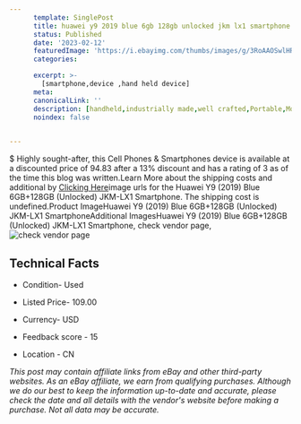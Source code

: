 ```yaml
---
      template: SinglePost
      title: huawei y9 2019 blue 6gb 128gb unlocked jkm lx1 smartphone
      status: Published
      date: '2023-02-12'
      featuredImage: 'https://i.ebayimg.com/thumbs/images/g/3RoAAOSwlHRitZX3/s-l225.jpg'
      categories: 

      excerpt: >-
        [smartphone,device ,hand held device]
      meta:
      canonicalLink: ''
      description: [handheld,industrially made,well crafted,Portable,Mobile,Compact,Convenient,Lightweight,Maneuverable,Man-portable,Miniature,Carriable,Hand-held,Light,Holdable,Transportable,Mobile device,Pocket-sized,On-the-go,Wireless,Cordless,Compact size,Convenient size, smartphone,device ,hand held device]
      noindex: false

        
---
```

$
    Highly sought-after, this Cell Phones & Smartphones device is available at a discounted price of 94.83 after a 13% discount and has a rating of 3 as of the time this blog was written.Learn More about the shipping costs and additional by [Clicking Here](https://www.ebay.com/itm/403750605748?hash=item5e016953b4%3Ag%3A3RoAAOSwlHRitZX3&mkevt=1&mkcid=1&mkrid=711-53200-19255-0&campid=%253CePNCampaignId%253E&customid=%253CreferenceId%253E&toolid=10049)image urls for the Huawei Y9 (2019)  Blue 6GB+128GB (Unlocked) JKM-LX1 Smartphone. The shipping cost is undefined.Product ImageHuawei Y9 (2019)  Blue 6GB+128GB (Unlocked) JKM-LX1 SmartphoneAdditional ImagesHuawei Y9 (2019)  Blue 6GB+128GB (Unlocked) JKM-LX1 Smartphone, check vendor page, ![check vendor page](https://origin-galleryplus.ebayimg.com/ws/web/403750605748_2_0_1/225x225.jpg,https://origin-galleryplus.ebayimg.com/ws/web/403750605748_3_0_1/225x225.jpg,https://origin-galleryplus.ebayimg.com/ws/web/403750605748_4_0_1/225x225.jpg,https://origin-galleryplus.ebayimg.com/ws/web/403750605748_5_0_1/225x225.jpg,https://origin-galleryplus.ebayimg.com/ws/web/403750605748_6_0_1/225x225.jpg,https://origin-galleryplus.ebayimg.com/ws/web/403750605748_7_0_1/225x225.jpg,https://origin-galleryplus.ebayimg.com/ws/web/403750605748_8_0_1/225x225.jpg)
    
    

 ## Technical Facts 



     
      

 - Condition- Used 


      

 - Listed Price- 109.00 


      

 - Currency- USD 


      

 - Feedback score - 15 


      

 - Location - CN 


      
      

 *_This post may contain affiliate links from eBay and other third-party websites. As an eBay affiliate, we earn from qualifying purchases. Although we do our best to keep the information up-to-date and accurate, please check the date and all details with the vendor's website before making a purchase. Not all data may be accurate._*



    
    
    
    
    